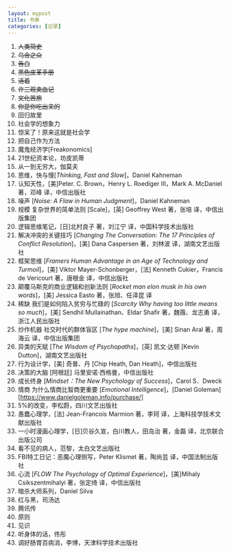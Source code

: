 ```yaml
---
layout: mypost
title: 书单
categories: [记录]
---
```


1. ~~人类简史~~
2. ~~乌合之众~~
3. ~~告白~~
4. ~~黑色皮革手册~~
5. ~~活着~~
6. ~~许三观卖血记~~
7. ~~文化苦旅~~
8. ~~你是你吃出来的~~
9. 回归故里
10. 社会学的想象力
11. 惊呆了！原来这就是社会学
12. 把自己作为方法
13. 魔鬼经济学[Freakonomics]
14. 21世纪资本论，坊皮凯蒂
15. 从一到无穷大，伽莫夫
16. 思维，快与慢[*Thinking, Fast and Slow*]，Daniel Kahneman
17. 认知天性，[美]Peter. C. Brown，Henry L. Roediger III，Mark A. McDaniel 著，邓峰 译，中信出版社
18. 噪声 [*Noise: A Flaw in Human Judgment*]，Daniel Kahneman
19. 规模 复杂世界的简单法则 [Scale]，[英] Geoffrey West 著，张培 译，中信出版集团
20. 逻辑思维笔记，[日]北村良子 著，刘江宁 译，中国科学技术出版社
21. 解决冲突的关键技巧 [*Changing The Conversation: The 17 Principles of Conflict Resolution*]，[美] Dana Caspersen 著，刘林波 译，湖南文艺出版社
22. 框架思维 [*Framers Human Advantage in an Age of Technology and Turmoil*]，[美] Viktor Mayer-Schonberger，[法] Kenneth Cukier，Francis de Vericourt 著，唐根金 译，中信出版社
23. 颠覆马斯克的商业逻辑和创新法则 [*Rocket man elon musk in his own words*]，[美] Jessica Easto 著，张旭、任泽昆 译
24. 稀缺 我们是如何陷入贫穷与忙碌的 [*Scarcity Why having too little means so much*]，[美] Sendhil Mullainathan、Eldar Shafir 著，魏薇、龙志勇 译，浙江人民出版社
25. 炒作机器 社交时代的群体盲区 [*The hype machine*]，[美] Sinan Aral 著，周海云 译，中信出版集团
26. 异类的天赋 [*The Wisdom of Psychopaths*]，[英\] 凯文·达顿 [Kevin Dutton]，湖南文艺出版社
27. 行为设计学，[美] 奇普、丹 [Chip Heath, Dan Heath]，中信出版社
28. 决策的大脑  [阿根廷] 马里安诺·西格曼，中信出版社
29. 成长终身 [*Mindset：The New Psychology of Success*]，Carol S．Dweck
30. 情商 为什么情商比智商更重要 [*Emotional Intelligence*]，[Daniel Goleman][https://www.danielgoleman.info/purchase/]
31. 5%的改变，李松蔚，四川文艺出版社
32. 愚蠢心理学，[法] Jean-Francois Marmion 著，李珂 译，上海科技学技术文献出版社
33. 一小时漫画心理学，[日]贝谷久宣，白川教人，田岛治 著，金磊 译，北京联合出版公司
34. 看不见的病人，范黎，太白文艺出版社
35. FBI特工日记：恶魔心理侧写，Peter Klismet 著，陶尚芸 译，中国法制出版社
36. 心流 [*FLOW The Psychology of Optimal Experience*]，[美]Mihaly Csikszentmihalyi 著，张定绮 译，中信出版社
37. 暗杀大师系列，Daniel Silva
38. 红与黑，司汤达
39. 腾讯传
40. 原则
41. 见识
42. 听身体的话，佟彤
43. 调好肠胃百病消，李博，天津科学技术出版社

